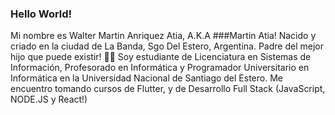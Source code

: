 ### Hello World!
Mi nombre es Walter Martin Anriquez Atia, A.K.A ###Martin Atia!
Nacido y criado en la ciudad de La Banda, Sgo Del Estero, Argentina.
Padre del mejor hijo que puede existir! 👶🏻
Soy estudiante de Licenciatura en Sistemas de Información, Profesorado en Informática y Programador Universitario en Informática en la Universidad Nacional de Santiago del Estero.
Me encuentro tomando cursos de Flutter, y de Desarrollo Full Stack (JavaScript, NODE.JS y React!)



<!--
**martinatia/martinatia** is a ✨ _special_ ✨ repository because its `README.md` (this file) appears on your GitHub profile.

Here are some ideas to get you started: 

- 🔭 I’m currently working on ...
- 🌱 I’m currently learning ...
- 👯 I’m looking to collaborate on ...
- 🤔 I’m looking for help with ...
- 💬 Ask me about ...
- 📫 How to reach me: ...
- 😄 Pronouns: ...
- ⚡ Fun fact: ...
-->
